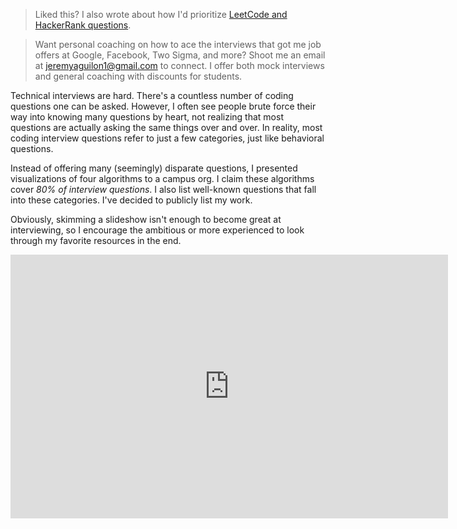 > Liked this? I also wrote about how I'd prioritize 
  [LeetCode and HackerRank questions](/blog/ranking_interview_questions_by_cram_score).

> Want personal coaching on how to ace the interviews that got me
  job offers at Google, Facebook, Two Sigma, and more? Shoot me an
  email at [jeremyaguilon1@gmail.com](mailto:jeremyaguilon1@gmail.com)
  to connect. I offer both mock interviews and general coaching with
  discounts for students.

Technical interviews are hard. There's a countless number of coding questions one can be asked.
However, I often see people brute force their way into knowing many questions by heart,
not realizing that most questions are actually asking the same things over and over. In reality,
most coding interview questions refer to just a few categories, just like behavioral questions.

Instead of offering many (seemingly) disparate questions, I presented 
visualizations of four algorithms to a campus org. I claim these algorithms cover _80%
of interview questions_. I also list well-known questions that fall into these 
categories. I've decided to publicly list my work.

Obviously, skimming a slideshow isn't enough to become great at interviewing,
so I encourage the ambitious or more experienced to look through my favorite resources
in the end.

<iframe class="tech-interview-iframe" src="https://docs.google.com/presentation/d/e/2PACX-1vSY-OriRZ7PdCqefEzvl0OZ3zcQ19B0wD6gD-jakh6Vv5zJUUk4hl5V22UzsgMSWemQwpYWzk68prqb/embed?start=false&loop=false&delayms=10000" frameborder="0" width="700" height="422" allowfullscreen="true" mozallowfullscreen="true" webkitallowfullscreen="true"></iframe>
